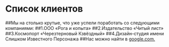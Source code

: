 # Список клиентов
##Мы на столько крутые, что уже успели поработать со следующими компаниями:
##1.ООО «Рога и копыта»
##2.Издательство «Читый лист»
##3.Космопорт «Черезтерновый Кзвёздный»
##4.Дизайн-студия имени Слишком Известного Персонажа
##Нас можно найти в [google.com.](google.com.)